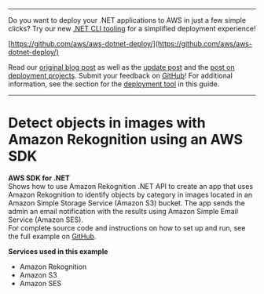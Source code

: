 --------

Do you want to deploy your \.NET applications to AWS in just a few simple clicks? Try our new [\.NET CLI tooling](https://www.nuget.org/packages/AWS.Deploy.Tools) for a simplified deployment experience\!

 [https://github.com/aws/aws-dotnet-deploy/](https://github.com/aws/aws-dotnet-deploy/)

Read our [original blog post](https://aws.amazon.com/blogs/developer/reimagining-the-aws-net-deployment-experience/) as well as the [update post](https://aws.amazon.com/blogs/developer/update-new-net-deployment-experience/) and the [post on deployment projects](https://aws.amazon.com/blogs/developer/dotnet-deployment-projects/)\. Submit your feedback on [GitHub](https://github.com/aws/aws-dotnet-deploy)\! For additional information, see the section for the [deployment tool](https://docs.aws.amazon.com/sdk-for-net/v3/developer-guide/deployment-tool.html) in this guide\.

--------

# Detect objects in images with Amazon Rekognition using an AWS SDK<a name="cross_RekognitionPhotoAnalyzer_csharp_topic"></a>

**AWS SDK for \.NET**  
 Shows how to use Amazon Rekognition \.NET API to create an app that uses Amazon Rekognition to identify objects by category in images located in an Amazon Simple Storage Service \(Amazon S3\) bucket\. The app sends the admin an email notification with the results using Amazon Simple Email Service \(Amazon SES\)\.   
 For complete source code and instructions on how to set up and run, see the full example on [GitHub](https://github.com/awsdocs/aws-doc-sdk-examples/tree/main/dotnetv3/cross-service/PhotoAnalyzerApp)\.   

**Services used in this example**
+ Amazon Rekognition
+ Amazon S3
+ Amazon SES